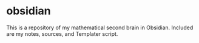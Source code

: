 # obsidian
This is a repository of my mathematical second brain in Obsidian. Included are my notes, sources, and Templater script.
